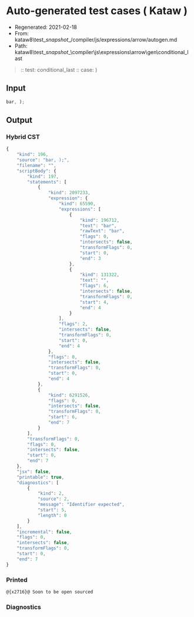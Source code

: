 # Auto-generated test cases ( Kataw )
- Regenerated: 2021-02-18
- From: kataw8\test\__snapshot__/compiler/js/expressions/arrow/autogen.md
- Path: kataw8\test\__snapshot__\compiler\js\expressions\arrow\gen\conditional_last
> :: test: conditional_last
> :: case: )
## Input

`````js
bar, );
`````

## Output


### Hybrid CST


```javascript
{
    "kind": 196,
    "source": "bar, );",
    "filename": "",
    "scriptBody": {
        "kind": 197,
        "statements": [
            {
                "kind": 2097233,
                "expression": {
                    "kind": 65590,
                    "expressions": [
                        {
                            "kind": 196712,
                            "text": "bar",
                            "rawText": "bar",
                            "flags": 0,
                            "intersects": false,
                            "transformFlags": 0,
                            "start": 0,
                            "end": 3
                        },
                        {
                            "kind": 131322,
                            "text": "",
                            "flags": 6,
                            "intersects": false,
                            "transformFlags": 0,
                            "start": 4,
                            "end": 4
                        }
                    ],
                    "flags": 2,
                    "intersects": false,
                    "transformFlags": 0,
                    "start": 0,
                    "end": 4
                },
                "flags": 0,
                "intersects": false,
                "transformFlags": 0,
                "start": 0,
                "end": 4
            },
            {
                "kind": 6291526,
                "flags": 0,
                "intersects": false,
                "transformFlags": 0,
                "start": 6,
                "end": 7
            }
        ],
        "transformFlags": 0,
        "flags": 0,
        "intersects": false,
        "start": 0,
        "end": 7
    },
    "jsx": false,
    "printable": true,
    "diagnostics": [
        {
            "kind": 2,
            "source": 2,
            "message": "Identifier expected",
            "start": 5,
            "length": 0
        }
    ],
    "incremental": false,
    "flags": 0,
    "intersects": false,
    "transformFlags": 0,
    "start": 0,
    "end": 7
}
```

### Printed


```javascript
@{x2716}@ Soon to be open sourced
```

### Diagnostics


```javascript

```

